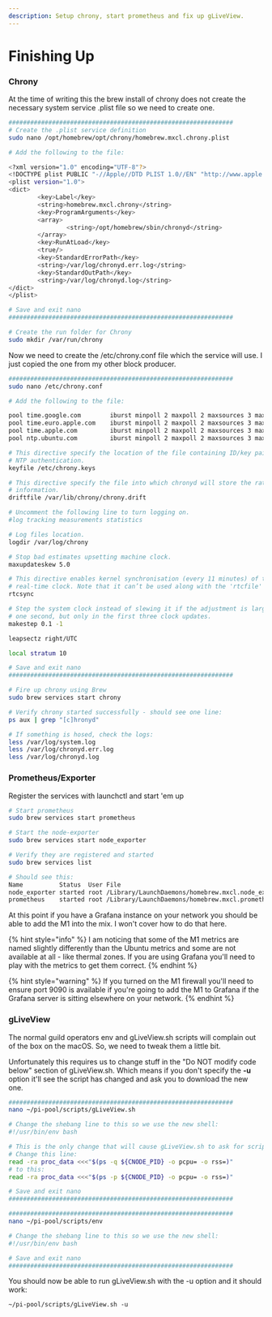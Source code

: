 ```yaml
---
description: Setup chrony, start prometheus and fix up gLiveView.
---
```


# Finishing Up

### Chrony

At the time of writing this the brew install of chrony does not create the necessary system service .plist file so we need to create one.

```bash
##############################################################
# Create the .plist service definition
sudo nano /opt/homebrew/opt/chrony/homebrew.mxcl.chrony.plist

# Add the following to the file:

<?xml version="1.0" encoding="UTF-8"?>
<!DOCTYPE plist PUBLIC "-//Apple//DTD PLIST 1.0//EN" "http://www.apple.com/DTDs/PropertyList-1.0.dtd">
<plist version="1.0">
<dict>
        <key>Label</key>
        <string>homebrew.mxcl.chrony</string>
        <key>ProgramArguments</key>
        <array>
                <string>/opt/homebrew/sbin/chronyd</string>
        </array>
        <key>RunAtLoad</key>
        <true/>
        <key>StandardErrorPath</key>
        <string>/var/log/chronyd.err.log</string>
        <key>StandardOutPath</key>
        <string>/var/log/chronyd.log</string>
</dict>
</plist>

# Save and exit nano
##############################################################

# Create the run folder for Chrony
sudo mkdir /var/run/chrony
```

Now we need to create the /etc/chrony.conf file which the service will use. I just copied the one from my other block producer.

```bash
##############################################################
sudo nano /etc/chrony.conf

# Add the following to the file:

pool time.google.com        iburst minpoll 2 maxpoll 2 maxsources 3 maxdelay 0.3
pool time.euro.apple.com    iburst minpoll 2 maxpoll 2 maxsources 3 maxdelay 0.3
pool time.apple.com         iburst minpoll 2 maxpoll 2 maxsources 3 maxdelay 0.3
pool ntp.ubuntu.com         iburst minpoll 2 maxpoll 2 maxsources 3 maxdelay 0.3

# This directive specify the location of the file containing ID/key pairs for
# NTP authentication.
keyfile /etc/chrony.keys

# This directive specify the file into which chronyd will store the rate
# information.
driftfile /var/lib/chrony/chrony.drift

# Uncomment the following line to turn logging on.
#log tracking measurements statistics

# Log files location.
logdir /var/log/chrony

# Stop bad estimates upsetting machine clock.
maxupdateskew 5.0

# This directive enables kernel synchronisation (every 11 minutes) of the
# real-time clock. Note that it can’t be used along with the 'rtcfile' directive.
rtcsync

# Step the system clock instead of slewing it if the adjustment is larger than
# one second, but only in the first three clock updates.
makestep 0.1 -1

leapsectz right/UTC

local stratum 10

# Save and exit nano
##############################################################

# Fire up chrony using Brew
sudo brew services start chrony

# Verify chrony started successfully - should see one line:
ps aux | grep "[c]hronyd"

# If something is hosed, check the logs:
less /var/log/system.log
less /var/log/chronyd.err.log
less /var/log/chronyd.log
```



### Prometheus/Exporter

Register the services with launchctl and start 'em up

```bash
# Start prometheus
sudo brew services start prometheus

# Start the node-exporter
sudo brew services start node_exporter

# Verify they are registered and started
sudo brew services list

# Should see this:
Name          Status  User File
node_exporter started root /Library/LaunchDaemons/homebrew.mxcl.node_exporter.plist
prometheus    started root /Library/LaunchDaemons/homebrew.mxcl.prometheus.plist
```

At this point if you have a Grafana instance on your network you should be able to add the M1 into the mix. I won't cover how to do that here.

{% hint style="info" %}
I am noticing that some of the M1 metrics are named slightly differently than the Ubuntu metrics and some are not available at all - like thermal zones. If you are using Grafana you'll need to play with the metrics to get them correct.
{% endhint %}

{% hint style="warning" %}
If you turned on the M1 firewall you'll need to ensure port 9090 is available if you're going to add the M1 to Grafana if the Grafana server is sitting elsewhere on your network.
{% endhint %}

### gLiveView

The normal guild operators env and gLiveView.sh scripts will complain out of the box on the macOS. So, we need to tweak them a little bit.

Unfortunately this requires us to change stuff in the "Do NOT modify code below" section of gLiveView.sh. Which means if you don't specify the **-u** option it'll see the script has changed and ask you to download the new one.

```bash
##############################################################
nano ~/pi-pool/scripts/gLiveView.sh

# Change the shebang line to this so we use the new shell:
#!/usr/bin/env bash

# This is the only change that will cause gLiveView.sh to ask for script updates so you'll need to use the -u option. MacOS BSD doesn't have a workaround for ps.
# Change this line:
read -ra proc_data <<<"$(ps -q ${CNODE_PID} -o pcpu= -o rss=)"
# to this:
read -ra proc_data <<<"$(ps -p ${CNODE_PID} -o pcpu= -o rss=)"

# Save and exit nano
##############################################################

##############################################################
nano ~/pi-pool/scripts/env

# Change the shebang line to this so we use the new shell:
#!/usr/bin/env bash

# Save and exit nano
##############################################################
```

You should now be able to run gLiveView.sh with the -u option and it should work:

`~/pi-pool/scripts/gLiveView.sh -u`
